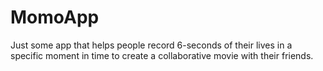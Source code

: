 MomoApp
=======

Just some app that helps people record 6-seconds of their lives in a specific moment in time to create a collaborative movie with their friends.
